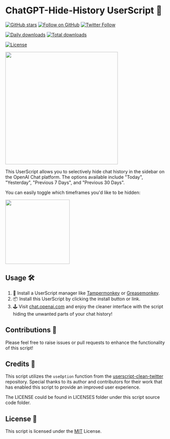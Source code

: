 # ChatGPT-Hide-History UserScript 🙈

[![GitHub stars](https://img.shields.io/github/stars/mefengl/chat-play?style=social)](https://github.com/mefengl/chat-play)
[![Follow on GitHub](https://img.shields.io/github/followers/mefengl?label=Follow%20%40mefengl&style=social)](https://github.com/mefengl)
[![Twitter Follow](https://img.shields.io/twitter/follow/mefengl?style=social)](https://twitter.com/mefengl)

[![Daily downloads](https://img.shields.io/greasyfork/dd/467416)](https://greasyfork.org/scripts/467416/stats)
[![Total downloads](https://img.shields.io/greasyfork/dt/467416)](https://greasyfork.org/scripts/467416/stats)

[![License](https://img.shields.io/greasyfork/l/467416?color=&label=License)](https://opensource.org/licenses/MIT)

<img src="https://pub-a57c0ab473094e398e91626882bd3cb6.r2.dev/chatgpt-hide-history/chatgpt-hide-history-showcase.png" width="350">

This UserScript allows you to selectively hide chat history in the sidebar on the OpenAI Chat platform. The options available include "Today", "Yesterday", "Previous 7 Days", and "Previous 30 Days".

You can easily toggle which timeframes you'd like to be hidden:

<img src="https://pub-a57c0ab473094e398e91626882bd3cb6.r2.dev/chatgpt-hide-history/chatgpt-hide-history-menu.png" width="200">

## Usage 🛠️

1. 🚀 Install a UserScript manager like [Tampermonkey](http://tampermonkey.net/) or [Greasemonkey](https://www.greasespot.net/).
2. 📦 Install this UserScript by clicking the install button or link.
3. 🕹️ Visit [chat.openai.com](https://chat.openai.com/) and enjoy the cleaner interface with the script hiding the unwanted parts of your chat history!

## Contributions 🤝

Please feel free to raise issues or pull requests to enhance the functionality of this script!

## Credits 🙏

This script utilizes the `useOption` function from the [userscript-clean-twitter](https://github.com/antfu/userscript-clean-twitter) repository. Special thanks to its author and contributors for their work that has enabled this script to provide an improved user experience.

The LICENSE could be found in LICENSES folder under this script source code folder.

## License 📝

This script is licensed under the [MIT](LICENSE) License.
